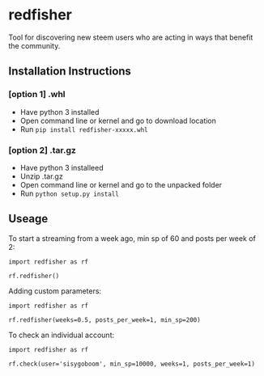 # redfisher
Tool for discovering new steem users who are acting in ways that benefit the community.

## Installation Instructions

### [option 1] .whl
- Have python 3 installed
- Open command line or kernel and go to download location
- Run `pip install redfisher-xxxxx.whl`

### [option 2] .tar.gz
- Have python 3 installeed
- Unzip .tar.gz
- Open command line or kernel and go to the unpacked folder
- Run `python setup.py install`

## Useage
To start a streaming from a week ago, min sp of 60 and posts per week of 2:
~~~
import redfisher as rf

rf.redfisher()
~~~

Adding custom parameters:
~~~
import redfisher as rf

rf.redfisher(weeks=0.5, posts_per_week=1, min_sp=200)
~~~

To check an individual account:
~~~
import redfisher as rf

rf.check(user='sisygoboom', min_sp=10000, weeks=1, posts_per_week=1)
~~~

